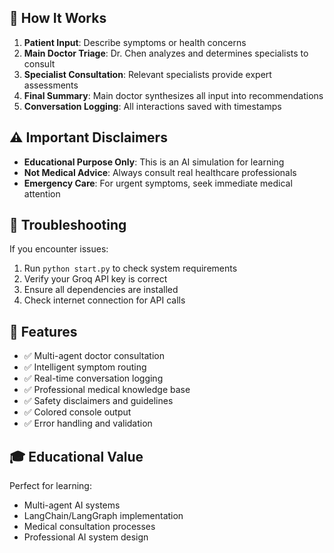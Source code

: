 ## 🎯 How It Works

1. **Patient Input**: Describe symptoms or health concerns
2. **Main Doctor Triage**: Dr. Chen analyzes and determines specialists to consult
3. **Specialist Consultation**: Relevant specialists provide expert assessments
4. **Final Summary**: Main doctor synthesizes all input into recommendations
5. **Conversation Logging**: All interactions saved with timestamps

## ⚠️ Important Disclaimers

- **Educational Purpose Only**: This is an AI simulation for learning
- **Not Medical Advice**: Always consult real healthcare professionals
- **Emergency Care**: For urgent symptoms, seek immediate medical attention

## 🔧 Troubleshooting

If you encounter issues:

1. Run `python start.py` to check system requirements
2. Verify your Groq API key is correct
3. Ensure all dependencies are installed
4. Check internet connection for API calls

## 📝 Features

- ✅ Multi-agent doctor consultation
- ✅ Intelligent symptom routing
- ✅ Real-time conversation logging
- ✅ Professional medical knowledge base
- ✅ Safety disclaimers and guidelines
- ✅ Colored console output
- ✅ Error handling and validation

## 🎓 Educational Value

Perfect for learning:

- Multi-agent AI systems
- LangChain/LangGraph implementation
- Medical consultation processes
- Professional AI system design
